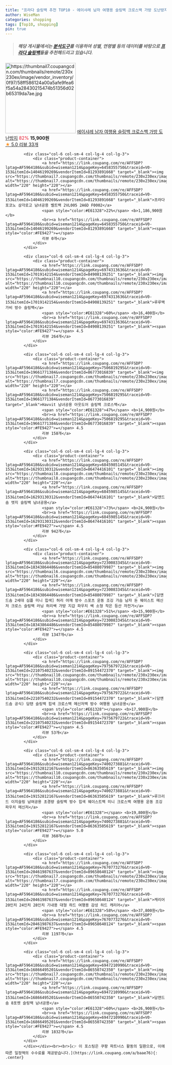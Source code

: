 ```yaml
---
title: "프라다 슬링백 추천 TOP10 - 에이샤레 남자 여행용 슬링백 크로스백 가방 도난방지"
author: WiseMan
categories: shopping
tags: [Top10, shopping]
pin: true
---
```


> ##### 해당 게시물에서는 [**분석도구**](https://itemscout.io/)를 이용하여 **성별**, **연령별** 등의 데이터를 바탕으로 [**프라다 슬링백**](https://link.coupang.com/a/baae76)들을 추천해드리고 있습니다.
<div class="container"><div class="row">
            <div class="col-6 col-sm-4 col-lg-4 col-lg-3">
                <div class="product-container">
                    <a href="https://link.coupang.com/re/AFFSDP?lptag=AF5964186&subid=wiseman1214&pageKey=7886863582&traceid=V0-153&itemId=21581491108&vendorItemId=88754188144" target="_blank"><img src="https://thumbnail7.coupangcdn.com/thumbnails/remote/230x230ex/image/vendor_inventory/0f97/58ff586124a00a5afe9fea6f5a54a28430215474b51356d02b65319da7ae.jpg" alt="https://thumbnail7.coupangcdn.com/thumbnails/remote/230x230ex/image/vendor_inventory/0f97/58ff586124a00a5afe9fea6f5a54a28430215474b51356d02b65319da7ae.jpg" width="220" height="220"></a>
                    <a href="https://link.coupang.com/re/AFFSDP?lptag=AF5964186&subid=wiseman1214&pageKey=7886863582&traceid=V0-153&itemId=21581491108&vendorItemId=88754188144" target="_blank">에이샤레 남자 여행용 슬링백 크로스백 가방 도난방지</a>
                    <span style="color:#E61328">82%</span> <b>15,900원</b>
                    <br><a href="https://link.coupang.com/re/AFFSDP?lptag=AF5964186&subid=wiseman1214&pageKey=7886863582&traceid=V0-153&itemId=21581491108&vendorItemId=88754188144" target="_blank"><span style="color:#FE9427">★</span> 5.0
                    리뷰 33개</a>
                </div>
            </div>
            
            <div class="col-6 col-sm-4 col-lg-4 col-lg-3">
                <div class="product-container">
                    <a href="https://link.coupang.com/re/AFFSDP?lptag=AF5964186&subid=wiseman1214&pageKey=6458355750&traceid=V0-153&itemId=14046199269&vendorItemId=81293891668" target="_blank"><img src="https://thumbnail7.coupangcdn.com/thumbnails/remote/230x230ex/image/vendor_inventory/b865/16e758bad93d682f234940eca28dcb89a289bcba54eaedb43311c2042f97.jpg" alt="https://thumbnail7.coupangcdn.com/thumbnails/remote/230x230ex/image/vendor_inventory/b865/16e758bad93d682f234940eca28dcb89a289bcba54eaedb43311c2042f97.jpg" width="220" height="220"></a>
                    <a href="https://link.coupang.com/re/AFFSDP?lptag=AF5964186&subid=wiseman1214&pageKey=6458355750&traceid=V0-153&itemId=14046199269&vendorItemId=81293891668" target="_blank">프라다 포코노 삼각로고 남녀공용 벨트백 2VL005 2A6D F0002</a>
                    <span style="color:#E61328">22%</span> <b>1,186,900원</b>
                    <br><a href="https://link.coupang.com/re/AFFSDP?lptag=AF5964186&subid=wiseman1214&pageKey=6458355750&traceid=V0-153&itemId=14046199269&vendorItemId=81293891668" target="_blank"><span style="color:#FE9427">★</span> 
                    리뷰 0개</a>
                </div>
            </div>
            
            <div class="col-6 col-sm-4 col-lg-4 col-lg-3">
                <div class="product-container">
                    <a href="https://link.coupang.com/re/AFFSDP?lptag=AF5964186&subid=wiseman1214&pageKey=6974313636&traceid=V0-153&itemId=17019142154&vendorItemId=84908139251" target="_blank"><img src="https://thumbnail10.coupangcdn.com/thumbnails/remote/230x230ex/image/0820_amir_esrgan_inf80k_batch_5_max3k/b34d/160dd29f5730ff3df0f9b9df863065524be61d471b2e519053f68b946b67.jpg" alt="https://thumbnail10.coupangcdn.com/thumbnails/remote/230x230ex/image/0820_amir_esrgan_inf80k_batch_5_max3k/b34d/160dd29f5730ff3df0f9b9df863065524be61d471b2e519053f68b946b67.jpg" width="220" height="220"></a>
                    <a href="https://link.coupang.com/re/AFFSDP?lptag=AF5964186&subid=wiseman1214&pageKey=6974313636&traceid=V0-153&itemId=17019142154&vendorItemId=84908139251" target="_blank">루루백 가비 방수 슬링백</a>
                    <span style="color:#E61328">60%</span> <b>16,400원</b>
                    <br><a href="https://link.coupang.com/re/AFFSDP?lptag=AF5964186&subid=wiseman1214&pageKey=6974313636&traceid=V0-153&itemId=17019142154&vendorItemId=84908139251" target="_blank"><span style="color:#FE9427">★</span> 4.5
                    리뷰 264개</a>
                </div>
            </div>
            
            <div class="col-6 col-sm-4 col-lg-4 col-lg-3">
                <div class="product-container">
                    <a href="https://link.coupang.com/re/AFFSDP?lptag=AF5964186&subid=wiseman1214&pageKey=7506819295&traceid=V0-153&itemId=19661771384&vendorItemId=86773016839" target="_blank"><img src="https://thumbnail7.coupangcdn.com/thumbnails/remote/230x230ex/image/vendor_inventory/ea34/1333e980c52fcc33ce1b24260d0c3ed2ac9090eab92c636c31c6e9285285.jpg" alt="https://thumbnail7.coupangcdn.com/thumbnails/remote/230x230ex/image/vendor_inventory/ea34/1333e980c52fcc33ce1b24260d0c3ed2ac9090eab92c636c31c6e9285285.jpg" width="220" height="220"></a>
                    <a href="https://link.coupang.com/re/AFFSDP?lptag=AF5964186&subid=wiseman1214&pageKey=7506819295&traceid=V0-153&itemId=19661771384&vendorItemId=86773016839" target="_blank">Havvit 남녀공용 아웃도어 슬링백 크로스백</a>
                    <span style="color:#E61328">47%</span> <b>14,900원</b>
                    <br><a href="https://link.coupang.com/re/AFFSDP?lptag=AF5964186&subid=wiseman1214&pageKey=7506819295&traceid=V0-153&itemId=19661771384&vendorItemId=86773016839" target="_blank"><span style="color:#FE9427">★</span> 4.5
                    리뷰 158개</a>
                </div>
            </div>
            
            <div class="col-6 col-sm-4 col-lg-4 col-lg-3">
                <div class="product-container">
                    <a href="https://link.coupang.com/re/AFFSDP?lptag=AF5964186&subid=wiseman1214&pageKey=6845985145&traceid=V0-153&itemId=16293130312&vendorItemId=86474416101" target="_blank"><img src="https://thumbnail8.coupangcdn.com/thumbnails/remote/230x230ex/image/vendor_inventory/1263/8afd8f68d58c35d03bdfd79c62dea3d387f54d7c19fbef9daf0b969bfcca.jpg" alt="https://thumbnail8.coupangcdn.com/thumbnails/remote/230x230ex/image/vendor_inventory/1263/8afd8f68d58c35d03bdfd79c62dea3d387f54d7c19fbef9daf0b969bfcca.jpg" width="220" height="220"></a>
                    <a href="https://link.coupang.com/re/AFFSDP?lptag=AF5964186&subid=wiseman1214&pageKey=6845985145&traceid=V0-153&itemId=16293130312&vendorItemId=86474416101" target="_blank">담앤드솜 엣지 슬링백 남녀공용</a>
                    <span style="color:#E61328">73%</span> <b>24,900원</b>
                    <br><a href="https://link.coupang.com/re/AFFSDP?lptag=AF5964186&subid=wiseman1214&pageKey=6845985145&traceid=V0-153&itemId=16293130312&vendorItemId=86474416101" target="_blank"><span style="color:#FE9427">★</span> 4.5
                    리뷰 942개</a>
                </div>
            </div>
            
            <div class="col-6 col-sm-4 col-lg-4 col-lg-3">
                <div class="product-container">
                    <a href="https://link.coupang.com/re/AFFSDP?lptag=AF5964186&subid=wiseman1214&pageKey=7230083345&traceid=V0-153&itemId=18343864486&vendorItemId=85488079987" target="_blank"><img src="https://thumbnail6.coupangcdn.com/thumbnails/remote/230x230ex/image/vendor_inventory/2b72/c0325ff96bd3be8ec98d443b7f215ea1630c6db75fa67a30053abfc58004.jpg" alt="https://thumbnail6.coupangcdn.com/thumbnails/remote/230x230ex/image/vendor_inventory/2b72/c0325ff96bd3be8ec98d443b7f215ea1630c6db75fa67a30053abfc58004.jpg" width="220" height="220"></a>
                    <a href="https://link.coupang.com/re/AFFSDP?lptag=AF5964186&subid=wiseman1214&pageKey=7230083345&traceid=V0-153&itemId=18343864486&vendorItemId=85488079987" target="_blank">[담앤드솜 2세대 심플 미니 힙색] 허리 어깨 방수 스포츠 운동 조깅 가슴 남자 돈 웨이스트 메신저 크로스 슬링백 러닝 허리쌕 가방 지갑 파우치 쌕 소형 작은 등산 자전거</a>
                    <span style="color:#E61328">51%</span> <b>15,900원</b>
                    <br><a href="https://link.coupang.com/re/AFFSDP?lptag=AF5964186&subid=wiseman1214&pageKey=7230083345&traceid=V0-153&itemId=18343864486&vendorItemId=85488079987" target="_blank"><span style="color:#FE9427">★</span> 4.5
                    리뷰 1347개</a>
                </div>
            </div>
            
            <div class="col-6 col-sm-4 col-lg-4 col-lg-3">
                <div class="product-container">
                    <a href="https://link.coupang.com/re/AFFSDP?lptag=AF5964186&subid=wiseman1214&pageKey=7975679722&traceid=V0-153&itemId=22107540232&vendorItemId=89154472370" target="_blank"><img src="https://thumbnail10.coupangcdn.com/thumbnails/remote/230x230ex/image/vendor_inventory/9c16/54e815e884954ff46d84d5f84a5e1672bfa2375b8adad4ae03cbd710c6b1.jpg" alt="https://thumbnail10.coupangcdn.com/thumbnails/remote/230x230ex/image/vendor_inventory/9c16/54e815e884954ff46d84d5f84a5e1672bfa2375b8adad4ae03cbd710c6b1.jpg" width="220" height="220"></a>
                    <a href="https://link.coupang.com/re/AFFSDP?lptag=AF5964186&subid=wiseman1214&pageKey=7975679722&traceid=V0-153&itemId=22107540232&vendorItemId=89154472370" target="_blank">(담앤드솜 공식) 담탠 슬링백 힙색 크로스백 메신저백 방수 여행용 남녀공용</a>
                    <span style="color:#E61328"></span> <b>17,900원</b>
                    <br><a href="https://link.coupang.com/re/AFFSDP?lptag=AF5964186&subid=wiseman1214&pageKey=7975679722&traceid=V0-153&itemId=22107540232&vendorItemId=89154472370" target="_blank"><span style="color:#FE9427">★</span> 4.5
                    리뷰 53개</a>
                </div>
            </div>
            
            <div class="col-6 col-sm-4 col-lg-4 col-lg-3">
                <div class="product-container">
                    <a href="https://link.coupang.com/re/AFFSDP?lptag=AF5964186&subid=wiseman1214&pageKey=7400273881&traceid=V0-153&itemId=19152812167&vendorItemId=86363505619" target="_blank"><img src="https://thumbnail10.coupangcdn.com/thumbnails/remote/230x230ex/image/vendor_inventory/f945/a50a1c61b23a35f6af5934e60ba4a8d8a9133b4a3435baf08f9c054f4c9b.jpg" alt="https://thumbnail10.coupangcdn.com/thumbnails/remote/230x230ex/image/vendor_inventory/f945/a50a1c61b23a35f6af5934e60ba4a8d8a9133b4a3435baf08f9c054f4c9b.jpg" width="220" height="220"></a>
                    <a href="https://link.coupang.com/re/AFFSDP?lptag=AF5964186&subid=wiseman1214&pageKey=7400273881&traceid=V0-153&itemId=19152812167&vendorItemId=86363505619" target="_blank">루끄리드 이지슬링 남여공용 초경량 슬링백 방수 힙색 웨이스트백 미니 크로스백 여행용 운동 조깅 파우치 메신저</a>
                    <span style="color:#E61328"></span> <b>19,800원</b>
                    <br><a href="https://link.coupang.com/re/AFFSDP?lptag=AF5964186&subid=wiseman1214&pageKey=7400273881&traceid=V0-153&itemId=19152812167&vendorItemId=86363505619" target="_blank"><span style="color:#FE9427">★</span> 5.0
                    리뷰 360개</a>
                </div>
            </div>
            
            <div class="col-6 col-sm-4 col-lg-4 col-lg-3">
                <div class="product-container">
                    <a href="https://link.coupang.com/re/AFFSDP?lptag=AF5964186&subid=wiseman1214&pageKey=7670773276&traceid=V0-153&itemId=20461987637&vendorItemId=89658640124" target="_blank"><img src="https://thumbnail7.coupangcdn.com/thumbnails/remote/230x230ex/image/0820_amir_esrgan_inf80k_batch_0_max3k/3eb7/ec0c940cbdd086cb959c2d4bfcd8f775e571759abb58705010fa0de1e498.jpg" alt="https://thumbnail7.coupangcdn.com/thumbnails/remote/230x230ex/image/0820_amir_esrgan_inf80k_batch_0_max3k/3eb7/ec0c940cbdd086cb959c2d4bfcd8f775e571759abb58705010fa0de1e498.jpg" width="220" height="220"></a>
                    <a href="https://link.coupang.com/re/AFFSDP?lptag=AF5964186&subid=wiseman1214&pageKey=7670773276&traceid=V0-153&itemId=20461987637&vendorItemId=89658640124" target="_blank">캐리어 20인치 24인치 28인치 기내용 대형 하드 여행용 감성 하드 캐리어</a>
                    <span style="color:#E61328">58%</span> <b>37,800원</b>
                    <br><a href="https://link.coupang.com/re/AFFSDP?lptag=AF5964186&subid=wiseman1214&pageKey=7670773276&traceid=V0-153&itemId=20461987637&vendorItemId=89658640124" target="_blank"><span style="color:#FE9427">★</span> 4.5
                    리뷰 1197개</a>
                </div>
            </div>
            
            <div class="col-6 col-sm-4 col-lg-4 col-lg-3">
                <div class="product-container">
                    <a href="https://link.coupang.com/re/AFFSDP?lptag=AF5964186&subid=wiseman1214&pageKey=6947210990&traceid=V0-153&itemId=16866495201&vendorItemId=86550742350" target="_blank"><img src="https://thumbnail7.coupangcdn.com/thumbnails/remote/230x230ex/image/vendor_inventory/bfb9/12ba17124e077fe5e2eced249a30ccd8cf6663bc081410a4974bd93e5c01.jpg" alt="https://thumbnail7.coupangcdn.com/thumbnails/remote/230x230ex/image/vendor_inventory/bfb9/12ba17124e077fe5e2eced249a30ccd8cf6663bc081410a4974bd93e5c01.jpg" width="220" height="220"></a>
                    <a href="https://link.coupang.com/re/AFFSDP?lptag=AF5964186&subid=wiseman1214&pageKey=6947210990&traceid=V0-153&itemId=16866495201&vendorItemId=86550742350" target="_blank">담앤드솜 8포켓 슬링백 남녀공용</a>
                    <span style="color:#E61328">60%</span> <b>26,900원</b>
                    <br><a href="https://link.coupang.com/re/AFFSDP?lptag=AF5964186&subid=wiseman1214&pageKey=6947210990&traceid=V0-153&itemId=16866495201&vendorItemId=86550742350" target="_blank"><span style="color:#FE9427">★</span> 4.5
                    리뷰 1832개</a>
                </div>
            </div>
            </div></div><br><br>[👉 이 포스팅은 쿠팡 파트너스 활동의 일환으로, 이에 따른 일정액의 수수료를 제공받습니다.](https://link.coupang.com/a/baae76){: .center}